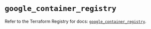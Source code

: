 # `google_container_registry`

Refer to the Terraform Registry for docs: [`google_container_registry`](https://registry.terraform.io/providers/hashicorp/google-beta/6.30.0/docs/resources/google_container_registry).
